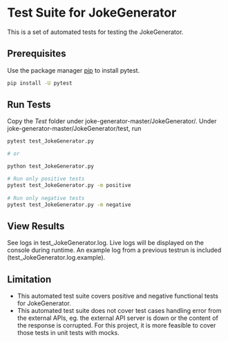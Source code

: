 # Test Suite for JokeGenerator
This is a set of automated tests for testing the JokeGenerator.

## Prerequisites

Use the package manager [pip](https://pip.pypa.io/en/stable/) to install pytest.

```bash
pip install -U pytest
```

## Run Tests
Copy the *Test* folder under joke-generator-master/JokeGenerator/. Under 
joke-generator-master/JokeGenerator/test, run

```bash
pytest test_JokeGenerator.py

# or

python test_JokeGenerator.py 

# Run only positive tests
pytest test_JokeGenerator.py -m positive
 
# Run only negative tests
pytest test_JokeGenerator.py -m negative
```

## View Results
See logs in test_JokeGenerator.log. Live logs will be displayed on the console during runtime.
An example log from a previous testrun is included (test_JokeGenerator.log.example).

## Limitation
- This automated test suite covers positive and negative functional tests for JokeGenerator.
- This automated test suite does not cover test cases handling error from the external APIs, eg. the external API server is down or the content of the response is corrupted. For this project, it is more feasible to cover those tests in unit tests with mocks.
